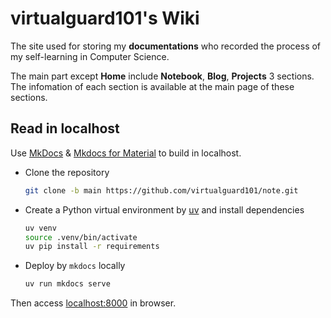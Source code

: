 # virtualguard101's Wiki

The site used for storing my **documentations** who recorded the process of my self-learning in Computer Science.

The main part except **Home** include **Notebook**, **Blog**, **Projects** 3 sections. The infomation of each section is available at the main page of these sections.

## Read in localhost

Use [MkDocs](https://github.com/mkdocs/mkdocs) & [Mkdocs for Material](https://github.com/squidfunk/mkdocs-material) to build in localhost.

- Clone the repository

  ```bash
  git clone -b main https://github.com/virtualguard101/note.git
  ```

- Create a Python virtual environment by [uv](https://docs.astral.sh/uv/) and install dependencies

  ```bash
  uv venv
  source .venv/bin/activate
  uv pip install -r requirements
  ```

- Deploy by `mkdocs` locally

  ```bash
  uv run mkdocs serve
  ```

Then access [localhost:8000](http://127.0.0.1:8000/) in browser.
